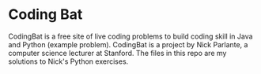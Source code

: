 # Coding Bat

CodingBat is a free site of live coding problems to build coding skill in Java and Python (example problem). CodingBat is a project by Nick Parlante, a computer science lecturer at Stanford. The files in this repo are my solutions to Nick's Python exercises.
